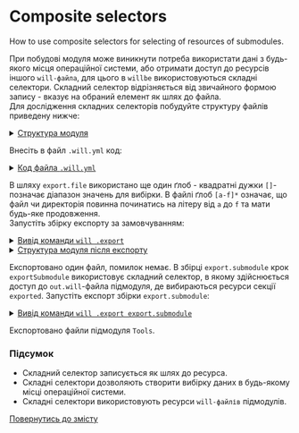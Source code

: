 # Composite selectors

How to use composite selectors for selecting of resources of submodules.

При побудові модуля може виникнути потреба використати дані з будь-якого місця операційної системи, або  отримати доступ до ресурсів іншого `will-файла`, для цього в `willbe` використовуються складні селектори. Складний селектор відрізняється від звичайного формою запису - вказує на обраний елемент як шлях до файла.   
Для дослідження складних селекторів побудуйте структуру файлів приведену нижче:  

<details>
  <summary><u>Структура модуля</u></summary>

```
complexSelector
        ├── file
        │     ├── testing
        │     │      └── fileToExport
        │     └── temp        └── test.will.yml  
        │
        └── .will.yml

```

</details>

Внесіть в файл `.will.yml` код:  

<details>
    <summary><u>Код файла <code>.will.yml</code></u></summary>

```yaml
about :

  name : complexSelector
  description : 'To use complexSelector in will-file'
  version : 0.0.1

submodule : 
 
  Tools : git+https:///github.com/Wandalen/wTools.git/out/wTools#master

path :

  in : '.'
  out : 'out'
  export.file : './f*/t??????/[a-f]*/test.*'

step :

  exportFile :
    export : path::export.file
    tar : 0

  exportSubmodule :
    export : submodule::*/exported::*=1/reflector::exportedFiles*=1
    tar : 0

build :

  export.file :
    criterion :
      export : 1
      default : 1
    steps :
      - step::exportFile

  export.submodule :
    criterion :
      export : 1
    steps :
      - submodules.download
      - step::exportSubmodule

```

</details>

В шляху `export.file` використано ще один ґлоб - квадратні дужки `[]`- позначає діапазон значень для вибірки. В файлі ґлоб `[a-f]*` означає, що файл чи директорія повинна починатись на літеру від `а` до `f` та мати будь-яке продовження.   
Запустіть збірку експорту за замовчуванням:  

<details>
  <summary><u>Вивід команди <code>will .export</code></u></summary>
    
```
[user@user ~]$ will .export
...
Exporting module::complexSelector / build::export.file
   + Write out will-file /path_to_file/out/complexSelector.out.will.yml
   + Exported export.debug with 1 files in 1.984s
  Exported module::complexSelector / build::export.file in 2.059s

```

</details>
<details>
  <summary><u>Структура модуля після експорту</u></summary>

```
.
├── Debug
│     ├── testing
│     │      └── fileToExport
│     └── temp        └── test.will.yml 
├── out
│     └── complexSelector.out.will.yml
│
└── .will.yml

```

</details>

Експортовано один файл, помилок немає. В збірці `export.submodule` крок `exportSubmodule` використовує складний селектор, в якому здійснюється доступ до `out.will`-файла підмодуля, де вибираються ресурси секції `exported`. Запустіть експорт збірки `export.submodule`:

<details>
  <summary><u>Вивід команди <code>will .export export.submodule</code></u></summary>

```
[user@user ~]$ will .export
...
  Exporting module::complexSelector / build::export.submodule
     . Read : /path_to_file/.module/Tools/out/wTools.out.will.yml
     + module::Tools version master was downloaded in 13.710s
   + 1/1 submodule(s) of module::complexSelector were downloaded in 13.718s
   . Read : /path_to_file/out/complexSelector.out.will.yml
   . Read 1 will-files in 0.231s  
  
   + Write out will-file /path_to_file/out/complexSelector.out.will.yml
   + Exported export.submodule with 261 files in 3.741s
  Exported module::complexSelector / build::export.submodule in 3.895s

```

</details>

Експортовано файли підмодуля `Tools`.  

### Підсумок  
- Складний селектор записується як шлях до ресурса.
- Складні селектори дозволяють створити вибірку даних в будь-якому місці операційної системи.  
- Складні селектори використовують ресурси `will-файлів` підмодулів.  

[Повернутись до змісту](../README.md#tutorials)
